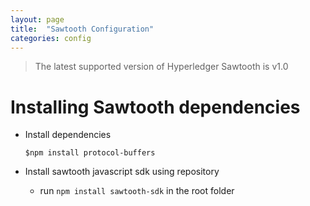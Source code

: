 ```yaml
---
layout: page
title:  "Sawtooth Configuration"
categories: config
---
```


> The latest supported version of Hyperledger Sawtooth is v1.0

# Installing Sawtooth dependencies

* Install dependencies

  ```
  $npm install protocol-buffers
  ```
* Install sawtooth javascript sdk using repository
  * run `npm install sawtooth-sdk` in the root folder

